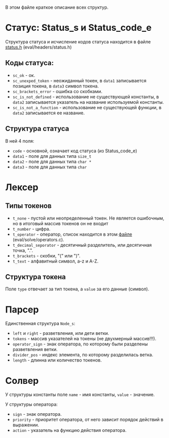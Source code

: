 В этом файле краткое описание всех структур.

# Статус: Status_s и Status_code_e
Структура статуса и исчисление кодов статуса находится в файле [status.h](https://github.com/DemetryF/evaluate-mathematic-expressions/blob/master/eval/headers/status.h) (eval/headers/status.h)

## Коды статуса:

+ `sc_ok` - ок.
+ `sc_unexped_token` - неожиданный токен, в `data1` записывается позиция токена, в `data3` символ токена.
+ `sc_brackets_error` - ошибка со скобками.
+ `sc_is_not_defined` - использование не существующей константы, в `data2` записывается указатель на название используемой константы.
+ `sc_is_not_a_function` - использование не существующей функции, в `data2` записывается ее название.

## Структура статуса

В ней 4 поля:
+ `code` - основной, означает код статуса (из Status_code_e)
+ `data1` - поле для данных типа `size_t`
+ `data2` - поле для данных типа `char *`
+ `data3` - поле для данных типа `char` 

# Лексер

## Типы токенов

+ `t_none` - пустой или неопределенный токен. Не является ошибочным, но в итоговый массив токенов он не входит
+ `t_number` - цифра.
+ `t_operator` - оператор, список находится в этом [файле](https://github.com/DemetryF/evaluate-mathematic-expressions/blob/master/eval/solve/operators.c) (eval/solve/operators.c).
+ `t_decimal_seporator` - десятичный разделитель, или десятичная точка, ".".
+ `t_brackets` - скобки, "(" или ")".
+ `t_text` - алфавитный символ, a-z и A-Z.

## Структура токена

Поле `type` отвечает за тип токена, а `value` за его данные (символ).

# Парсер

Единственная структура `Node_s`:
+ `left` и `right` - разветвления, или дети ветки.
+ `tokens` - массив указателей на токены (не двухмерный массив!!!).
+ `operator_sign` - знак оператора, по которому были разделены разветвления ветки.
+ `divider_pos` - индекс элемента, по которому разделилась ветка.
+ `length` - длинна или количество токенов.

# Солвер

У структуры константы поле `name` - имя константы, `value` - значение.

У структуры оператора:
+ `sign` - знак оператора.
+ `priority` - приоритет оператора, от него зависит порядок действий в выражении.
+ `action` - указатель на функцию действия оператора.